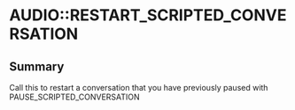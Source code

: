 # AUDIO::RESTART_SCRIPTED_CONVERSATION

## Summary
Call this to restart a conversation that you have previously paused with PAUSE_SCRIPTED_CONVERSATION